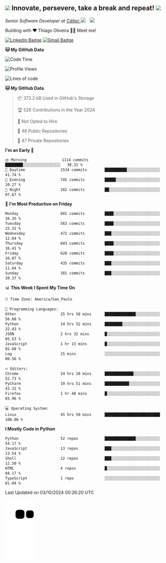 <h2><img src="https://emojis.slackmojis.com/emojis/images/1531849430/4246/blob-sunglasses.gif?1531849430" width="30"/> Innovate, persevere, take a break and repeat! <img src="https://media.giphy.com/media/12oufCB0MyZ1Go/giphy.gif" width="50"></h2>
<img align='right' src="https://media.giphy.com/media/M9gbBd9nbDrOTu1Mqx/giphy.gif" width="230">
<p><em>Senior Software Developer at <a href="https://www.cditec.com.br/">Cditec
</a><img src="https://media.giphy.com/media/WUlplcMpOCEmTGBtBW/giphy.gif" width="30"> 
</em></p>



Building with ❤️ Thiago Oliveira 👋🏽 Meet me!

[![Linkedin Badge](https://img.shields.io/badge/-Thiago-blue?style=flat-square&logo=Linkedin&logoColor=white&link=https://www.linkedin.com/in/tgmarinho/)](https://www.linkedin.com/in/thiagoceconelo/) 
[![Gmail Badge](https://img.shields.io/badge/-thiceconelo@gmail.com-c14438?style=flat-square&logo=Gmail&logoColor=white&link=mailto:thiceconelo@gmail.com)](mailto:thiceconelo@gmail.com)

</em></p>

<!-- <span style="height ">
![Anurag's GitHub stats](https://github-readme-stats.vercel.app/api?username=arthurspk&show_icons=true&theme=tokyonight)
</span> -->

**🐱 My GitHub Data** 
<!--START_SECTION:waka-->
![Code Time](http://img.shields.io/badge/Code%20Time-1%2C900%20hrs%2012%20mins-blue)

![Profile Views](http://img.shields.io/badge/Profile%20Views-0-blue)

![Lines of code](https://img.shields.io/badge/From%20Hello%20World%20I%27ve%20Written-5.0%20million%20lines%20of%20code-blue)

**🐱 My GitHub Data** 

> 📦 373.2 kB Used in GitHub's Storage 
 > 
> 🏆 526 Contributions in the Year 2024
 > 
> 🚫 Not Opted to Hire
 > 
> 📜 46 Public Repositories 
 > 
> 🔑 47 Private Repositories 
 > 
**I'm an Early 🐤** 

```text
🌞 Morning                1114 commits        ████████░░░░░░░░░░░░░░░░░   30.31 % 
🌆 Daytime                1534 commits        ██████████░░░░░░░░░░░░░░░   41.74 % 
🌃 Evening                745 commits         █████░░░░░░░░░░░░░░░░░░░░   20.27 % 
🌙 Night                  282 commits         ██░░░░░░░░░░░░░░░░░░░░░░░   07.67 % 
```
📅 **I'm Most Productive on Friday** 

```text
Monday                   601 commits         ████░░░░░░░░░░░░░░░░░░░░░   16.35 % 
Tuesday                  563 commits         ████░░░░░░░░░░░░░░░░░░░░░   15.32 % 
Wednesday                472 commits         ███░░░░░░░░░░░░░░░░░░░░░░   12.84 % 
Thursday                 603 commits         ████░░░░░░░░░░░░░░░░░░░░░   16.41 % 
Friday                   620 commits         ████░░░░░░░░░░░░░░░░░░░░░   16.87 % 
Saturday                 435 commits         ███░░░░░░░░░░░░░░░░░░░░░░   11.84 % 
Sunday                   381 commits         ███░░░░░░░░░░░░░░░░░░░░░░   10.37 % 
```


📊 **This Week I Spent My Time On** 

```text
🕑︎ Time Zone: America/Sao_Paulo

💬 Programming Languages: 
Other                    25 hrs 58 mins      ██████████████░░░░░░░░░░░   56.68 % 
Python                   14 hrs 52 mins      ████████░░░░░░░░░░░░░░░░░   32.43 % 
JSON                     2 hrs 32 mins       █░░░░░░░░░░░░░░░░░░░░░░░░   05.53 % 
JavaScript               1 hr 13 mins        █░░░░░░░░░░░░░░░░░░░░░░░░   02.68 % 
Log                      15 mins             ░░░░░░░░░░░░░░░░░░░░░░░░░   00.56 % 

🔥 Editors: 
Chrome                   24 hrs 10 mins      █████████████░░░░░░░░░░░░   52.73 % 
PyCharm                  19 hrs 51 mins      ███████████░░░░░░░░░░░░░░   43.32 % 
Firefox                  1 hr 48 mins        █░░░░░░░░░░░░░░░░░░░░░░░░   03.96 % 

💻 Operating System: 
Linux                    45 hrs 50 mins      █████████████████████████   100.00 % 
```

**I Mostly Code in Python** 

```text
Python                   52 repos            ██████████████░░░░░░░░░░░   54.17 % 
JavaScript               13 repos            ███░░░░░░░░░░░░░░░░░░░░░░   13.54 % 
Shell                    12 repos            ███░░░░░░░░░░░░░░░░░░░░░░   12.50 % 
HTML                     4 repos             █░░░░░░░░░░░░░░░░░░░░░░░░   04.17 % 
TypeScript               1 repo              ░░░░░░░░░░░░░░░░░░░░░░░░░   01.04 % 
```




 Last Updated on 03/10/2024 00:26:20 UTC
<!--END_SECTION:waka-->

![Snake animation](https://github.com/rafaballerini/rafaballerini/blob/output/github-contribution-grid-snake.svg)


<!---
ceconelo/ceconelo is a ✨ special ✨ repository because its `README.md` (this file) appears on your GitHub profile.
You can click the Preview link to take a look at your changes.
--->
